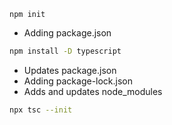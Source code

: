 ```
npm init
```

- Adding package.json

```bash
npm install -D typescript
```

- Updates package.json
- Adding package-lock.json
- Adds and updates node_modules

```bash
npx tsc --init
```
